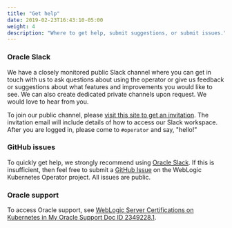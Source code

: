 ```yaml
---
title: "Get help"
date: 2019-02-23T16:43:10-05:00
weight: 4
description: "Where to get help, submit suggestions, or submit issues."
---
```


### Oracle Slack
We have a closely monitored public Slack channel where you can get
in touch with us to ask questions about using the operator or give us feedback
or suggestions about what features and improvements you would like to see.
We can also create dedicated private channels upon request.
We would love to hear from you.

To join our public channel, please
[visit this site to get an invitation](https://join.slack.com/t/oracle-weblogic/shared_invite/zt-1ni1gtjv6-PGC6CQ4uIte3KBdm_67~aQ).
The invitation email will include
details of how to access our Slack workspace.
After you are logged in, please come to `#operator` and say, "hello!"

### GitHub issues
To quickly get help, we strongly recommend using [Oracle Slack](https://join.slack.com/t/oracle-weblogic/shared_invite/zt-1ni1gtjv6-PGC6CQ4uIte3KBdm_67~aQ).
If this is insufficient, then feel free
to submit a [GitHub Issue](https://github.com/oracle/weblogic-kubernetes-operator/issues) on the
WebLogic Kubernetes Operator project. All issues are public.

### Oracle support
To access Oracle support, see [WebLogic Server Certifications on Kubernetes in My Oracle Support Doc ID 2349228.1](https://support.oracle.com/epmos/faces/DocumentDisplay?_afrLoop=208317433106215&id=2349228.1&_afrWindowMode=0&_adf.ctrl-state=c2nhai8p3_4).
